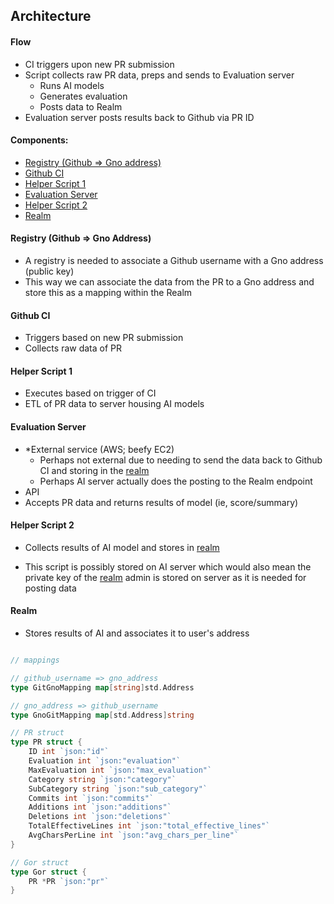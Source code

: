 ## Architecture

#### Flow
- CI triggers upon new PR submission
- Script collects raw PR data, preps and sends to Evaluation server
    - Runs AI models
    - Generates evaluation
    - Posts data to Realm
- Evaluation server posts results back to Github via PR ID

#### Components:
- [Registry (Github => Gno address)](#registry-github--gno-address)
- [Github CI](#github-ci)
- [Helper Script 1](#helper-script-1)
- [Evaluation Server](#evaluation-server)
- [Helper Script 2](#helper-script-2)
- [Realm](#realm)

#### Registry (Github => Gno Address)
- A registry is needed to associate a Github username with a Gno address (public key)
- This way we can associate the data from the PR to a Gno address and store this as a mapping within the Realm

#### Github CI
- Triggers based on new PR submission
- Collects raw data of PR

#### Helper Script 1
- Executes based on trigger of CI
- ETL of PR data to server housing AI models

#### Evaluation Server
- *External service (AWS; beefy EC2)
    * Perhaps not external due to needing to send the data back to Github CI and storing in the [realm](#realm)
    * Perhaps AI server actually does the posting to the Realm endpoint
- API
- Accepts PR data and returns results of model (ie, score/summary)

#### Helper Script 2
- Collects results of AI model and stores in [realm](#realm)
* This script is possibly stored on AI server which would also mean the private key of the [realm](#realm) admin is stored on server as it is needed for posting data

#### Realm
- Stores results of AI and associates it to user's address 
```go

// mappings

// github_username => gno_address
type GitGnoMapping map[string]std.Address

// gno_address => github_username
type GnoGitMapping map[std.Address]string

// PR struct
type PR struct {
    ID int `json:"id"`
    Evaluation int `json:"evaluation"`
    MaxEvaluation int `json:"max_evaluation"`
    Category string `json:"category"`
    SubCategory string `json:"sub_category"`
    Commits int `json:"commits"`
    Additions int `json:"additions"`
    Deletions int `json:"deletions"`
    TotalEffectiveLines int `json:"total_effective_lines"`
    AvgCharsPerLine int `json:"avg_chars_per_line"`
}

// Gor struct
type Gor struct {
    PR *PR `json:"pr"`
}
```
